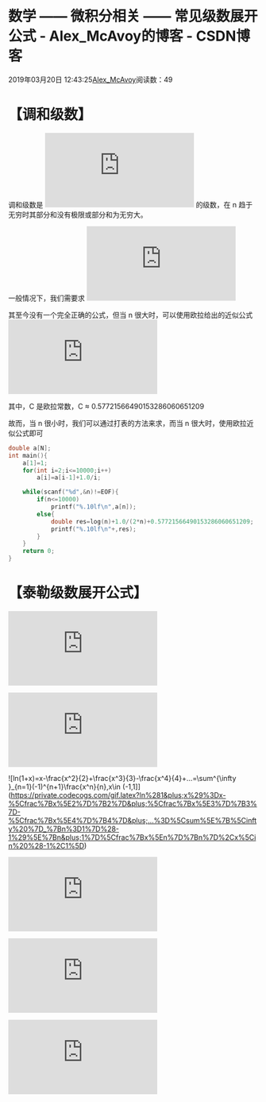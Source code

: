 # 数学 —— 微积分相关 —— 常见级数展开公式 - Alex_McAvoy的博客 - CSDN博客





2019年03月20日 12:43:25[Alex_McAvoy](https://me.csdn.net/u011815404)阅读数：49








# 【调和级数】

调和级数是 ![1+\frac{1}{2}+\frac{1}{3}+...+\frac{1}{n}+...](https://private.codecogs.com/gif.latex?1&plus;%5Cfrac%7B1%7D%7B2%7D&plus;%5Cfrac%7B1%7D%7B3%7D&plus;...&plus;%5Cfrac%7B1%7D%7Bn%7D&plus;...) 的级数，在 n 趋于无穷时其部分和没有极限或部分和为无穷大。

一般情况下，我们需要求 ![f(n)=1+\frac{1}{2}+\frac{1}{3}+...+\frac{1}{n}=\sum_{k=1}^n\frac{1}{k}](https://private.codecogs.com/gif.latex?f%28n%29%3D1&plus;%5Cfrac%7B1%7D%7B2%7D&plus;%5Cfrac%7B1%7D%7B3%7D&plus;...&plus;%5Cfrac%7B1%7D%7Bn%7D%3D%5Csum_%7Bk%3D1%7D%5En%5Cfrac%7B1%7D%7Bk%7D)

其至今没有一个完全正确的公式，但当 n 很大时，可以使用欧拉给出的近似公式 ![f(n)=ln(n)+\frac{1}{2*n}+C](https://private.codecogs.com/gif.latex?f%28n%29%3Dln%28n%29&plus;%5Cfrac%7B1%7D%7B2*n%7D&plus;C)

其中，C 是欧拉常数，C ≈ 0.57721566490153286060651209

故而，当 n 很小时，我们可以通过打表的方法来求，而当 n 很大时，使用欧拉近似公式即可

```cpp
double a[N];
int main(){
    a[1]=1;
    for(int i=2;i<=10000;i++)
        a[i]=a[i-1]+1.0/i;

    while(scanf("%d",&n)!=EOF){
        if(n<=10000)
            printf("%.10lf\n",a[n]);
        else{
            double res=log(n)+1.0/(2*n)+0.57721566490153286060651209;
            printf("%.10lf\n"+,res);
        }
    }
    return 0;
}
```

# 【泰勒级数展开公式】

![\frac{1}{1-x}=1+x+x^2+...=\sum_{n=0}^{\infty }x^n,x\in (-1,1)](https://private.codecogs.com/gif.latex?%5Cfrac%7B1%7D%7B1-x%7D%3D1&plus;x&plus;x%5E2&plus;...%3D%5Csum_%7Bn%3D0%7D%5E%7B%5Cinfty%20%7Dx%5En%2Cx%5Cin%20%28-1%2C1%29)

![e^x=1+x+\frac{x^2}{2!}+\frac{x^3}{3!}+...=\sum_{n=0}^{\infty }\frac{x^n}{n!},x\in R](https://private.codecogs.com/gif.latex?e%5Ex%3D1&plus;x&plus;%5Cfrac%7Bx%5E2%7D%7B2%21%7D&plus;%5Cfrac%7Bx%5E3%7D%7B3%21%7D&plus;...%3D%5Csum_%7Bn%3D0%7D%5E%7B%5Cinfty%20%7D%5Cfrac%7Bx%5En%7D%7Bn%21%7D%2Cx%5Cin%20R)

![ln(1+x)=x-\frac{x^2}{2}+\frac{x^3}{3}-\frac{x^4}{4}+...=\sum^{\infty }_{n=1}(-1)^{n+1}\frac{x^n}{n},x\in (-1,1]](https://private.codecogs.com/gif.latex?ln%281&plus;x%29%3Dx-%5Cfrac%7Bx%5E2%7D%7B2%7D&plus;%5Cfrac%7Bx%5E3%7D%7B3%7D-%5Cfrac%7Bx%5E4%7D%7B4%7D&plus;...%3D%5Csum%5E%7B%5Cinfty%20%7D_%7Bn%3D1%7D%28-1%29%5E%7Bn&plus;1%7D%5Cfrac%7Bx%5En%7D%7Bn%7D%2Cx%5Cin%20%28-1%2C1%5D)

![sin \:x=x-\frac{x^3}{3!}+\frac{x^5}{5!}-\frac{x^7}{7!}+...=\sum^{\infty }_{n=0}(-1)^n\frac{x^{2n+1}}{(2n+1)!},x\in R](https://private.codecogs.com/gif.latex?sin%20%5C%3Ax%3Dx-%5Cfrac%7Bx%5E3%7D%7B3%21%7D&plus;%5Cfrac%7Bx%5E5%7D%7B5%21%7D-%5Cfrac%7Bx%5E7%7D%7B7%21%7D&plus;...%3D%5Csum%5E%7B%5Cinfty%20%7D_%7Bn%3D0%7D%28-1%29%5En%5Cfrac%7Bx%5E%7B2n&plus;1%7D%7D%7B%282n&plus;1%29%21%7D%2Cx%5Cin%20R)

![cos \:x=1-\frac{x^2}{2!}+\frac{x^4}{4!}-\frac{x^6}{6!}+...=\sum^{\infty }_{n=0}(-1)^n\frac{x^{2n}}{(2n)!},x\in R](https://private.codecogs.com/gif.latex?cos%20%5C%3Ax%3D1-%5Cfrac%7Bx%5E2%7D%7B2%21%7D&plus;%5Cfrac%7Bx%5E4%7D%7B4%21%7D-%5Cfrac%7Bx%5E6%7D%7B6%21%7D&plus;...%3D%5Csum%5E%7B%5Cinfty%20%7D_%7Bn%3D0%7D%28-1%29%5En%5Cfrac%7Bx%5E%7B2n%7D%7D%7B%282n%29%21%7D%2Cx%5Cin%20R)

![tan^{-1} \:x=x-\frac{x^3}{3}+\frac{x^5}{5}-\frac{x^7}{7}+...=\sum^{\infty }_{n=0}(-1)^n\frac{x^{2n+1}}{2n+1},x\in [-1,1]](https://private.codecogs.com/gif.latex?tan%5E%7B-1%7D%20%5C%3Ax%3Dx-%5Cfrac%7Bx%5E3%7D%7B3%7D&plus;%5Cfrac%7Bx%5E5%7D%7B5%7D-%5Cfrac%7Bx%5E7%7D%7B7%7D&plus;...%3D%5Csum%5E%7B%5Cinfty%20%7D_%7Bn%3D0%7D%28-1%29%5En%5Cfrac%7Bx%5E%7B2n&plus;1%7D%7D%7B2n&plus;1%7D%2Cx%5Cin%20%5B-1%2C1%5D)





